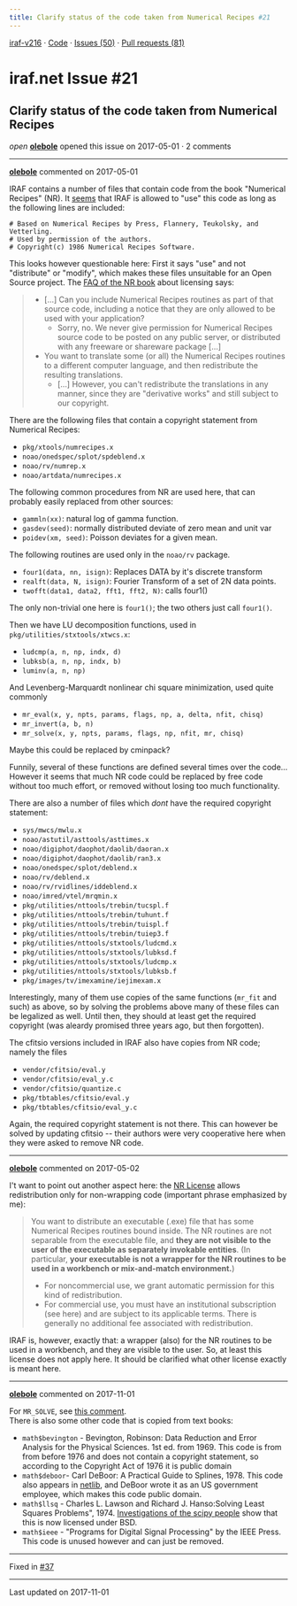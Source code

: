 ```yaml
---
title: Clarify status of the code taken from Numerical Recipes #21
---
```


[iraf-v216](/iraf-v216) · [Code](https://github.com/iraf-community/iraf/tree/iraf-v216) · [Issues (50)](/iraf-v216/issues) · [Pull requests (81)](/iraf-v216/issues/pulls)

# iraf.net Issue #21
## Clarify status of the code taken from Numerical Recipes
*open* **[olebole](https://github.com/olebole)** opened this issue on 2017-05-01 · 2 comments

- - - -

**[olebole](https://github.com/olebole)** commented on 2017-05-01

IRAF contains a number of files that contain code from the book "Numerical Recipes" (NR). It [seems](https://iraf.net/forum/viewtopic.php?forum=4&showtopic=1468264&highlight=explicit%20permission%20from%20the%20authors) that IRAF is allowed to "use" this code as long as the following lines are included:
```  
# Based on Numerical Recipes by Press, Flannery, Teukolsky, and Vetterling.  
# Used by permission of the authors.  
# Copyright(c) 1986 Numerical Recipes Software.  
```  
This looks however questionable here: First it says "use" and not "distribute" or "modify", which makes these files unsuitable for an Open Source project. The [FAQ of the NR book](http://www.nr.com/licenses/redistribute.html) about licensing says:  
>*  [...] Can you include Numerical Recipes routines as part of that source code, including a notice that they are only allowed to be used with your application?  
>      -  Sorry, no. We never give permission for Numerical Recipes source code to be posted on any public server, or distributed with any freeware or shareware package [...]  
>* You want to translate some (or all) the Numerical Recipes routines to a different computer language, and then redistribute the resulting translations.  
>     -  [...] However, you can't redistribute the translations in any manner, since they are "derivative works" and still subject to our copyright.  
  
There are the following files that contain a copyright statement from Numerical Recipes:  
  
* `pkg/xtools/numrecipes.x`  
* `noao/onedspec/splot/spdeblend.x`  
* `noao/rv/numrep.x`  
* `noao/artdata/numrecipes.x`  
  
The following common procedures from NR are used here, that can probably easily replaced from other sources:  
* `gammln(xx)`: natural log of gamma function.  
* `gasdev(seed)`: normally distributed deviate of zero mean and unit var  
* `poidev(xm, seed)`: Poisson deviates for a given mean.  
  
The following routines are used only in the `noao/rv` package.   
* `four1(data, nn, isign)`: Replaces DATA by it's discrete transform  
* `realft(data, N, isign)`: Fourier Transform of a set of 2N data points.  
* `twofft(data1, data2, fft1, fft2, N)`: calls four1()  
  
The only non-trivial one here is `four1()`; the two others just call `four1()`.  
  
Then we have LU decomposition functions, used in `pkg/utilities/stxtools/xtwcs.x`:  
* `ludcmp(a, n, np, indx, d)`  
* `lubksb(a, n, np, indx, b)`  
* `luminv(a, n, np)`  
  
And Levenberg-Marquardt nonlinear chi square minimization, used quite commonly  
* `mr_eval(x, y, npts, params, flags, np, a, delta, nfit, chisq)`  
* `mr_invert(a, b, n)`  
* `mr_solve(x, y, npts, params, flags, np, nfit, mr, chisq)`  
  
Maybe this could be replaced by cminpack?  
  
Funnily, several of these functions are defined several times over the code... However it seems that much NR code could be replaced by free code without too much effort, or removed without losing too much functionality.   
  
There are also a number of files which _dont_ have the required copyright statement:  
* `sys/mwcs/mwlu.x`  
* `noao/astutil/asttools/asttimes.x`  
* `noao/digiphot/daophot/daolib/daoran.x`  
* `noao/digiphot/daophot/daolib/ran3.x`  
* `noao/onedspec/splot/deblend.x`  
* `noao/rv/deblend.x`  
* `noao/rv/rvidlines/iddeblend.x`  
* `noao/imred/vtel/mrqmin.x`  
* `pkg/utilities/nttools/trebin/tucspl.f`  
* `pkg/utilities/nttools/trebin/tuhunt.f`  
* `pkg/utilities/nttools/trebin/tuispl.f`  
* `pkg/utilities/nttools/trebin/tuiep3.f`  
* `pkg/utilities/nttools/stxtools/ludcmd.x`  
* `pkg/utilities/nttools/stxtools/lubksd.f`  
* `pkg/utilities/nttools/stxtools/ludcmp.x`  
* `pkg/utilities/nttools/stxtools/lubksb.f`  
* `pkg/images/tv/imexamine/iejimexam.x`  
  
Interestingly, many of them use copies of the same functions (`mr_fit` and such) as above, so by solving the problems above many of these files can be legalized as well. Until then, they should at least get the required copyright (was aleardy promised three years ago, but then forgotten).  
  
The cfitsio versions included in IRAF also have copies from NR code; namely the files  
  
* `vendor/cfitsio/eval.y`  
* `vendor/cfitsio/eval_y.c`  
* `vendor/cfitsio/quantize.c`  
* `pkg/tbtables/cfitsio/eval.y`  
* `pkg/tbtables/cfitsio/eval_y.c`  
  
Again, the required copyright statement is not there. This can however be solved by updating cfitsio -- their authors were very cooperative here when they were asked to remove NR code.
- - - -

**[olebole](https://github.com/olebole)** commented on 2017-05-02

I't want to point out another aspect here: the [NR License](http://numerical.recipes/licenses/redistribute.html) allows redistribution only for non-wrapping code (important phrase emphasized by me):  
  
>You want to distribute an executable (.exe) file that has some Numerical Recipes routines bound inside. The NR routines are not separable from the executable file, and __they are not visible to the user of the executable as separately invokable entities__. (In particular, __your executable is not a wrapper for the NR routines to be used in a workbench or mix-and-match environment.__)  
> * For noncommercial use, we grant automatic permission for this kind of redistribution.  
> * For commercial use, you must have an institutional subscription (see here) and are subject to its applicable terms. There is generally no additional fee associated with redistribution.  
  
IRAF is, however, exactly that: a wrapper (also) for the NR routines to be used in a workbench, and they are visible to the user. So, at least this license does not apply here. It should be clarified what other license exactly is meant here.
- - - -

**[olebole](https://github.com/olebole)** commented on 2017-11-01

For `MR_SOLVE`, see [this comment](https://github.com/iraf-community/iraf/pull/37#issuecomment-341108992).  
There is also some other code that is copied from text books:  
  
 * `math$bevington` - Bevington, Robinson: Data Reduction and Error Analysis for the Physical Sciences. 1st ed. from 1969. This code is from from before 1976 and does not contain a copyright statement, so according to the Copyright Act of 1976 it is public domain  
 * `math$deboor`- Carl DeBoor: A Practical Guide to Splines, 1978. This code also appears in [netlib](http://www.netlib.org/), and DeBoor wrote it as an US government employee, which makes this code public domain.  
* `math$llsq` - Charles L. Lawson and Richard J. Hanso:Solving Least Squares Problems", 1974. [Investigations of the scipy people](https://github.com/scipy/scipy/blob/70ff60f9d31c66c267961f58caf1e36a6b37622b/scipy/optimize/slsqp/slsqp_optmz.f#L8-L29) show that this is now licensed under BSD.  
* `math$ieee` - "Programs for Digital Signal Processing" by the IEEE Press. This code is unused however and can just be removed.

- - - -

Fixed in [#37](https://iraf-community.github.io/iraf-v216/issues/37)

- - - -

Last updated on 2017-11-01
